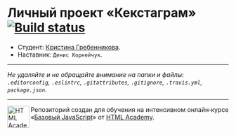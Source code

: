 # Личный проект «Кекстаграм» [![Build status][travis-image]][travis-url]

* Студент: [Кристина Гребенникова](https://up.htmlacademy.ru/javascript/9/user/128902).
* Наставник: `Денис Корнейчук`.

---

_Не удаляйте и не обращайте внимание на папки и файлы:_<br>
_`.editorconfig`, `.eslintrc`, `.gitattributes`, `.gitignore`, `.travis.yml`, `package.json`._

---

<a href="https://htmlacademy.ru/intensive/javascript"><img align="left" width="50" height="50" title="HTML Academy" src="https://up.htmlacademy.ru/static/img/intensive/javascript/logo-for-github.svg"></a>

Репозиторий создан для обучения на интенсивном онлайн‑курсе «[Базовый JavaScript](https://htmlacademy.ru/intensive/javascript)» от [HTML Academy](https://htmlacademy.ru).

[travis-image]: https://travis-ci.org/htmlacademy-javascript/128902-kekstagram.svg?branch=master
[travis-url]: https://travis-ci.org/htmlacademy-javascript/128902-kekstagram

